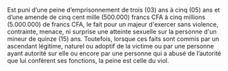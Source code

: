 Est puni d’une peine d’emprisonnement de trois (03) ans à cinq (05) ans et d’une amende de cinq cent mille (500.000) francs CFA à cinq millions (5.000.000) de francs CFA, le fait pour un majeur d'exercer sans violence, contrainte, menace, ni surprise une atteinte sexuelle sur la personne d'un mineur de quinze (15) ans.
Toutefois, lorsque ces faits sont commis par un ascendant légitime, naturel ou adoptif de la victime ou par une personne ayant autorité sur elle ou encore par une personne qui a abusé de l’autorité que lui confèrent ses fonctions, la peine est celle du viol.